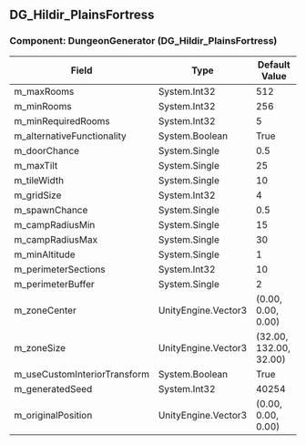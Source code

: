 ## DG_Hildir_PlainsFortress

### Component: DungeonGenerator (DG_Hildir_PlainsFortress)

|Field|Type|Default Value|
|-----|----|-------------|
|m_maxRooms|System.Int32|512|
|m_minRooms|System.Int32|256|
|m_minRequiredRooms|System.Int32|5|
|m_alternativeFunctionality|System.Boolean|True|
|m_doorChance|System.Single|0.5|
|m_maxTilt|System.Single|25|
|m_tileWidth|System.Single|10|
|m_gridSize|System.Int32|4|
|m_spawnChance|System.Single|0.5|
|m_campRadiusMin|System.Single|15|
|m_campRadiusMax|System.Single|30|
|m_minAltitude|System.Single|1|
|m_perimeterSections|System.Int32|10|
|m_perimeterBuffer|System.Single|2|
|m_zoneCenter|UnityEngine.Vector3|(0.00, 0.00, 0.00)|
|m_zoneSize|UnityEngine.Vector3|(32.00, 132.00, 32.00)|
|m_useCustomInteriorTransform|System.Boolean|True|
|m_generatedSeed|System.Int32|40254|
|m_originalPosition|UnityEngine.Vector3|(0.00, 0.00, 0.00)|

